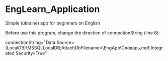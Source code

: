 # EngLearn_Application
Simple (ukraine) app for beginners on English


Before use this program, change the direction of connectionString (line 8):

connectionString="Data Source=(LocalDB)\MSSQLLocalDB;AttachDbFilename=<YOUR DIRECTION>\EngApp\Словарь.mdf;Integrated Security=True"
